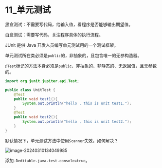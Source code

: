 # 11_单元测试

黑盒测试：不需要写代码，给输入值，看程序是否能够输出期望值。

白盒测试：需要写代码，关注程序具体的执行流程。

JUnit 是供 Java 开发人员编写单元测试用的一个测试框架。

单元测试所在类必须是`public`的，非抽象的，且包含唯一的无参构造器。

`@Test`标记的方法本身必须是`public`、非抽象的、非静态的、无返回值，且无参数的。

```java
import org.junit.jupiter.api.Test;

public class UnitTest {
    @Test
    public void test1(){
        System.out.println("hello , this is unit test1.");
    }
    @Test
    public void test2(){
        System.out.println("hello , this is unit test2.");
    }
}
```

默认情况下，单元测试方法中使用`Scanner`失效，如何解决？

![image-20240310134049985](https://cdn.jsdelivr.net/gh/ZL85/ImageBed@main//202403101340069.png)

添加`-Deditable.java.test.console=true`。
